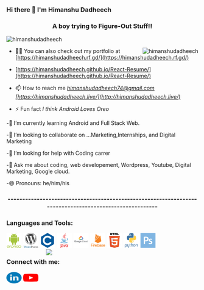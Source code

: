 ### Hi there 👋 I'm Himanshu Dadheech




<!--
**himanshudadheech/himanshudadheech** is a ✨ _special_ ✨ repository because its `README.md` (this file) appears on your GitHub profile.

Here are some ideas to get you started:


- 🌱 I’m currently learning ...Android
- 👯 I’m looking to collaborate on ...Marketing,Internships, and Digital Marketing
- 🤔 I’m looking for help with ...
- 💬 Ask me about ...
- 📫 How to reach me: ...
- 😄 Pronouns: ...
- ⚡ Fun fact: ...
-->
<h3 align="center">A boy trying to Figure-Out Stuff!!</h3>

<p align="left"> <img src="https://komarev.com/ghpvc/?username=himanshudadheech&label=Profile%20views&color=129e00&style=plastic" alt="himanshudadheech" /> </p>
<!--<img align="right" alt="Coding" width="400" src="https://cdn.dribbble.com/users/2646423/screenshots/5507196/computer.gif">-->
<img align="right" src="https://github-readme-stats.vercel.app/api?username=himanshudadheech&show_icons=true&theme=tokyonight" alt="himanshudadheech" />

- 👨‍💻 You can also check out my portfolio at [https://himanshudadheech.rf.gd/](https://himanshudadheech.rf.gd/)
- [https://himanshudadheech.github.io/React-Resume/](https://himanshudadheech.github.io/React-Resume/)

- 📫 How to reach me *himanshudadheech74@gmail.com* *[https://himanshudadheech.live/](http://himanshudadheech.live/)*

- ⚡ Fun fact *I think Android Loves Oreo*

-🌱 I’m currently learning Android and Full Stack Web.

-👯 I’m looking to collaborate on ...Marketing,Internships, and Digital Marketing

-🤔 I’m looking for help with Coding carrer

-💬 Ask me about coding, web developement, Wordpress, Youtube, Digital Marketing, Google cloud.

-😄 Pronouns: he/him/his
<h3 align="center">-------------------------------------------------------------------------------------------------------</h3>


<h3 align="left">Languages and Tools:</h3>

<p align="left"> 
  <img src="https://github.com/devicons/devicon/blob/master/icons/android/android-plain-wordmark.svg" alt="android" width="40" height="40"/>
  <img src="https://github.com/devicons/devicon/blob/master/icons/wordpress/wordpress-original.svg" alt= "wordpress" width="40" height="40"/>
  <img src="https://github.com/devicons/devicon/blob/master/icons/c/c-plain.svg" alt="c" width="40" height= "40"/>                                                                   <img src="https://github.com/devicons/devicon/blob/master/icons/java/java-original-wordmark.svg" alt= "java" width="40" height="40"/>                                             <img src="https://github.com/devicons/devicon/blob/master/icons/googlecloud/googlecloud-original-wordmark.svg" alt= "Google cloud" width="40" height="40"/>                   
  <img src="https://github.com/devicons/devicon/blob/master/icons/firebase/firebase-plain-wordmark.svg" alt= "firebase" width="40" height="40"/>                                     <img src="https://github.com/devicons/devicon/blob/master/icons/html5/html5-original-wordmark.svg" alt= "Html" width="40" height="40"/>                                           <img src="https://github.com/devicons/devicon/blob/master/icons/python/python-original-wordmark.svg" alt= "Python" width="40" height="40"/>                                       <img src="https://github.com/devicons/devicon/blob/master/icons/photoshop/photoshop-plain.svg" alt= "Photoshop" width="40" height="40"/> 
    <img align="right" src="https://github-readme-stats.vercel.app/api/top-langs?username=himanshudadheech&show_icons=true&locale=en&layout=compact" width="400" />   
</p>
 


<h3 align="left">Connect with me:</h3>
<p align="left">
<!-- <a href="https://twitter.com/" target="blank"><img align="center" src="https://cdn.jsdelivr.net/npm/simple-icons@3.0.1/icons/twitter.svg" alt="himanshu dadheech" height="30" width="40" /></a> -->
<a href="https://www.linkedin.com/in/himanshudadheech/" target="blank"><img align="center" src="https://github.com/himanshudadheech/Resouce-Icon/blob/main/linkedin.svg" alt="himanshudadheech" height="30" width="40" /></a>
<a href="https://www.youtube.com/channel/UCHAcoZ9mcQQyfKYjy5YPXEA" target="blank"><img align="center" src="https://github.com/himanshudadheech/Resouce-Icon/blob/main/youtube.svg" alt="himanshu_dadheech_" height="30" width="40" /></a>
  
</p>




 



  



<!-- <p>&nbsp;<img align="right" src="https://github-readme-stats.vercel.app/api?username=himanshudadheech&show_icons=true&locale=en" alt="himanshudadheech" /></p> -->




<!--
<h3 align="left">Languages and Tools:</h3>
<p align="left"> <a href="https://www.cprogramming.com/" target="_blank"> <img src="https://devicons.github.io/devicon/devicon.git/icons/c/c-original.svg" alt="c" width="40" height="40"/> </a> <a href="https://www.w3schools.com/cpp/" target="_blank"> <img src="https://devicons.github.io/devicon/devicon.git/icons/cplusplus/cplusplus-original.svg" alt="cplusplus" width="40" height="40"/> </a> <a href="https://www.w3schools.com/css/" target="_blank"> <img src="https://devicons.github.io/devicon/devicon.git/icons/css3/css3-original-wordmark.svg" alt="css3" width="40" height="40"/> </a> <a href="https://www.figma.com/" target="_blank"> <img src="https://www.vectorlogo.zone/logos/figma/figma-icon.svg" alt="figma" width="40" height="40"/> </a> <a href="https://flutter.dev" target="_blank"> <img src="https://www.vectorlogo.zone/logos/flutterio/flutterio-icon.svg" alt="flutter" width="40" height="40"/> </a> <a href="https://git-scm.com/" target="_blank"> <img src="https://www.vectorlogo.zone/logos/git-scm/git-scm-icon.svg" alt="git" width="40" height="40"/> </a> <a href="https://www.w3.org/html/" target="_blank"> <img src="https://devicons.github.io/devicon/devicon.git/icons/html5/html5-original-wordmark.svg" alt="html5" width="40" height="40"/> </a> <a href="https://www.linux.org/" target="_blank"> <img src="https://devicons.github.io/devicon/devicon.git/icons/linux/linux-original.svg" alt="linux" width="40" height="40"/> </a> <a href="https://www.photoshop.com/en" target="_blank"> <img src="https://devicons.github.io/devicon/devicon.git/icons/photoshop/photoshop-plain.svg" alt="photoshop" width="40" height="40"/> </a> <a href="https://www.python.org" target="_blank"> <img src="https://devicons.github.io/devicon/devicon.git/icons/python/python-original.svg" alt="python" width="40" height="40"/> </a> </p>
-->
